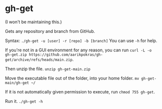 # gh-get

(I won't be maintaining this.)

Gets any repository and branch from GitHub.

Syntax: `./gh-get -u [user] -r [repo] -b [branch]`
You can use `-h` for help.

If you're not in a GUI environment for any reason, you can run `curl -L -o gh-get.zip https://github.com/aarikpokras/gh-get/archive/refs/heads/main.zip`.

Then unzip the file. `unzip gh-get-main.zip`

Move the executable file out of the folder, into your home folder. `mv gh-get-main/gh-get ~/`

If it is not automatically given permission to execute, run `chmod 755 gh-get`.

Run it. `./gh-get -h`
